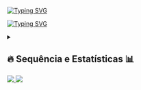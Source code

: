 [![Typing SVG](https://readme-typing-svg.demolab.com?font=Fira+Code&weight=700&size=42&duration=4000&pause=1500&color=D3423F&center=true&vCenter=true&width=846&lines=M%C3%A3o+do+Ban;Marcos+Kunz;Ban+Hand)](https://github.com/MaoDoBan)

[![Typing SVG](https://readme-typing-svg.demolab.com?font=Fira+Code&size=28&pause=1000&color=D3423F&center=true&vCenter=true&width=846&height=30&lines=Back-end+J%C3%BAnior+na+SASI;Full-stack+nas+horas+vagas;Comecei+no+C+em+2014;Sempre+curioso+para+aprender)](https://git.io/typing-svg)

<details> 
  <summary><h2>🔥 Sequência e Estatísticas 📊</h2></summary>
  
  <p>
    <a href="https://github.com/DenverCoder1/github-readme-streak-stats">
      <img title="🔥 Get streak stats for your profile at git.io/streak-stats" alt="MaoDoBan's streak" src="https://streak-stats.demolab.com/?user=MaoDoBan&theme=monokai-metallian&hide_border=true&locale=pt_BR"/>
    </a>
    <a href="https://github.com/anuraghazra/github-readme-stats">
      <img alt="MaoDoBan's Top Languages" src="https://denvercoder1-github-readme-stats.vercel.app/api/top-langs/?username=MaoDoBan&langs_count=8&layout=compact&theme=react&hide_border=true&bg_color=1F222E&title_color=D3423F&icon_color=F8D866&hide=Jupyter%20Notebook,Roff" height="192px"/>
    </a>
  </p>
  <br/>

  <a href="https://github.com/ashutosh00710/github-readme-activity-graph">
    <img alt="MaoDoBan's Activity Graph" src="https://github-readme-activity-graph.cyclic.app/graph/?username=MaoDoBan&bg_color=1F222E&color=F8D866&line=D3423F&point=FFFFFF&hide_border=true&custom_title=Gráfico%20de%20Contribuições" />
  </a>
</details> 

<a href="https://www.linkedin.com/in/marcos-kunz/" target="_blank">
  <img src="https://img.shields.io/badge/-LinkedIn-%230077B5?style=for-the-badge&logo=linkedin&logoColor=white">
</a>
<a href="https://discord.gg/SdB4nff" target="_blank">
  <img src="https://img.shields.io/badge/-Discord-%237289DA?style=for-the-badge&logo=Discord&logoColor=white">
</a>
